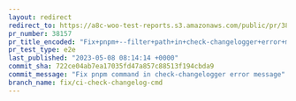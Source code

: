```yaml
---
layout: redirect
redirect_to: https://a8c-woo-test-reports.s3.amazonaws.com/public/pr/38157/e2e/index.html
pr_number: 38157
pr_title_encoded: "Fix+pnpm+--filter+path+in+check-changelogger+error+message"
pr_test_type: e2e
last_published: "2023-05-08 08:14:14 +0000"
commit_sha: 722ce04ab7ea17035fd47a857c88513f194cbda9
commit_message: "Fix pnpm command in check-changelogger error message"
branch_name: fix/ci-check-changelog-cmd
---
```

